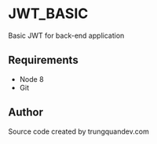 # JWT_BASIC

Basic JWT for back-end application

## Requirements

<ul>
    <li>Node 8</li>
    <li>Git</li>
</ul>

## Author

Source code created by trungquandev.com

